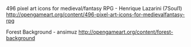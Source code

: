 
496 pixel art icons for medieval/fantasy RPG - Henrique Lazarini (7Soul1)
http://opengameart.org/content/496-pixel-art-icons-for-medievalfantasy-rpg

Forest Background - ansimuz
http://opengameart.org/content/forest-background
